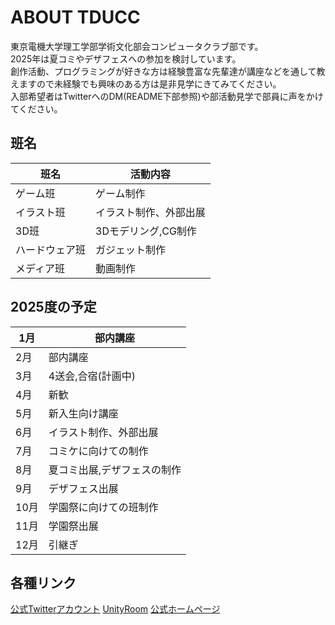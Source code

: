# ABOUT TDUCC
東京電機大学理工学部学術文化部会コンピュータクラブ部です。  
2025年は夏コミやデザフェスへの参加を検討しています。  
創作活動、プログラミングが好きな方は経験豊富な先輩達が講座などを通して教えますので未経験でも興味のある方は是非見学にきてみてください。  
入部希望者はTwitterへのDM(README下部参照)や部活動見学で部員に声をかけてください。

## 班名

| 班名 | 活動内容 |
----|---- 
| ゲーム班 | ゲーム制作 |
| イラスト班 | イラスト制作、外部出展 |
| 3D班 | 3Dモデリング,CG制作 |
| ハードウェア班 | ガジェット制作 |
| メディア班 | 動画制作 |

## 2025度の予定

| 1月 | 部内講座 |
----|---- 
| 2月 | 部内講座 |
| 3月 | 4送会,合宿(計画中) |
| 4月 | 新歓 |
| 5月 | 新入生向け講座 |
| 6月 | イラスト制作、外部出展 |
| 7月 | コミケに向けての制作 |
| 8月 | 夏コミ出展,デザフェスの制作 |
| 9月 | デザフェス出展 |
| 10月 | 学園祭に向けての班制作 |
| 11月 | 学園祭出展 |
| 12月 | 引継ぎ |

## 各種リンク
[公式Twitterアカウント](https://x.com/tducomputer)
[UnityRoom](https://unityroom.com/users/tducomputer)
[公式ホームページ](https://tducomputerclub.github.io/website/combsite.html)
